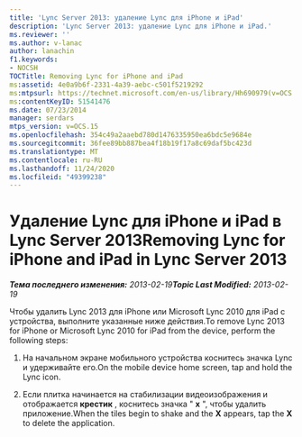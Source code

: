 ```yaml
---
title: 'Lync Server 2013: удаление Lync для iPhone и iPad'
description: 'Lync Server 2013: удаление Lync для iPhone и iPad.'
ms.reviewer: ''
ms.author: v-lanac
author: lanachin
f1.keywords:
- NOCSH
TOCTitle: Removing Lync for iPhone and iPad
ms:assetid: 4e0a9b6f-2331-4a39-aebc-c501f5219292
ms:mtpsurl: https://technet.microsoft.com/en-us/library/Hh690979(v=OCS.15)
ms:contentKeyID: 51541476
ms.date: 07/23/2014
manager: serdars
mtps_version: v=OCS.15
ms.openlocfilehash: 354c49a2aaebd780d1476335950ea6bdc5e9684e
ms.sourcegitcommit: 36fee89bb887bea4f18b19f17a8c69daf5bc423d
ms.translationtype: MT
ms.contentlocale: ru-RU
ms.lasthandoff: 11/24/2020
ms.locfileid: "49399238"
---
```

# <a name="removing-lync-for-iphone-and-ipad-in-lync-server-2013"></a><span data-ttu-id="63024-103">Удаление Lync для iPhone и iPad в Lync Server 2013</span><span class="sxs-lookup"><span data-stu-id="63024-103">Removing Lync for iPhone and iPad in Lync Server 2013</span></span>

<div data-xmlns="http://www.w3.org/1999/xhtml">

<div class="topic" data-xmlns="http://www.w3.org/1999/xhtml" data-msxsl="urn:schemas-microsoft-com:xslt" data-cs="https://msdn.microsoft.com/">

<div data-asp="https://msdn2.microsoft.com/asp">



</div>

<div id="mainSection">

<div id="mainBody"><span data-ttu-id="63024-104">

<span> </span></span><span class="sxs-lookup"><span data-stu-id="63024-104">

<span> </span></span></span>

<span data-ttu-id="63024-105">_**Тема последнего изменения:** 2013-02-19_</span><span class="sxs-lookup"><span data-stu-id="63024-105">_**Topic Last Modified:** 2013-02-19_</span></span>

<span data-ttu-id="63024-106">Чтобы удалить Lync 2013 для iPhone или Microsoft Lync 2010 для iPad с устройства, выполните указанные ниже действия.</span><span class="sxs-lookup"><span data-stu-id="63024-106">To remove Lync 2013 for iPhone or Microsoft Lync 2010 for iPad from the device, perform the following steps:</span></span>

1.  <span data-ttu-id="63024-107">На начальном экране мобильного устройства коснитесь значка Lync и удерживайте его.</span><span class="sxs-lookup"><span data-stu-id="63024-107">On the mobile device home screen, tap and hold the Lync icon.</span></span>

2.  <span data-ttu-id="63024-108">Если плитка начинается на стабилизации видеоизображения и отображается **крестик** , коснитесь значка " **x** ", чтобы удалить приложение.</span><span class="sxs-lookup"><span data-stu-id="63024-108">When the tiles begin to shake and the **X** appears, tap the **X** to delete the application.</span></span>

<span data-ttu-id="63024-109"></div>

<span> </span>

</div>

</div>

</span><span class="sxs-lookup"><span data-stu-id="63024-109"></div>

<span> </span>

</div>

</div>

</span></span></div>

